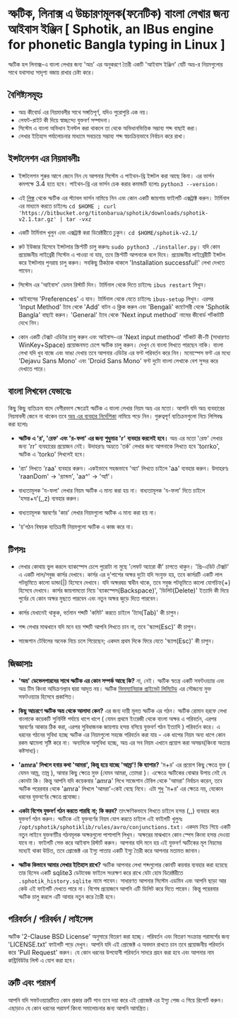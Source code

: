 # স্ফটিক, লিনাক্স এ উচ্চারণমূলক(ফনেটিক) বাংলা লেখার জন্য আইবাস ইঞ্জিন [ Sphotik, an IBus engine for phonetic Bangla typing in Linux ]

স্ফটিক হল লিনাক্স-এ বাংলা লেখার জন্য 'অভ্র' এর অনুকরণে তৈরী একটি
'আইবাস ইঞ্জিন' যেটি অভ্র-র নিয়মগুলোর সাথে যথাসাধ্য সাদৃশ্য বজায় রাখার চেষ্টা
করে।

## বৈশিষ্ট্যসমূহঃ
- অভ্র কীবোর্ড এর নিয়মাবলীর সাথে সঙ্গতিপূর্ণ, যদিও পুরোপুরি এক নয়।
- লেফট-রাইট কী দিয়ে স্বাচ্ছন্দ্যে যুক্তবর্ণ  সম্পাদনা।
- সিস্টেম এ বাংলা অভিধান ইনস্টল করা থাকলে তা থেকে অভিধানভিত্তিক
  সম্ভাব্য শব্দ বাছাই করা।
- লেখার ইতিহাস পর্যালোচনার মাধ্যমে সবচেয়ে সম্ভাব্য শব্দ স্বয়ংক্রিয়ভাবে
    নির্বাচন করে রাখা।

## ইন্সটলেশন এর নিয়মাবলীঃ
- ইন্সটলেশন শুরুর আগে জেনে নিন যে আপনার সিস্টেম এ পাইথন-থ্রি ইন্সটল করা আছে
    কিনা। এর ভার্সন কমপক্ষে 3.4 হতে হবে। পাইথন-থ্রি এর ভার্সন চেক করার কমান্ডটি
    হলোঃ `python3 --version`।

- এই [লিঙ্ক](https://bitbucket.org/titonbarua/sphotik/downloads/sphotik-v2.1.tar.gz)
    থেকে স্ফটিক এর স্ট্যাবল ভার্সন নামিয়ে নিন এবং কোন একটি জায়গায় ফাইলটি এক্সট্রাক্ট করুন।
    টার্মিনাল এর মাধ্যমে করতে চাইলেঃ 
    `cd $HOME ; curl 'https://bitbucket.org/titonbarua/sphotik/downloads/sphotik-v2.1.tar.gz' | tar -vxz`

- একটি টার্মিনাল খুলুন এবং এক্সট্রাক্ট করা ডিরেক্টরীতে ঢুকুন।
    `cd $HOME/sphotik-v2.1/`

- রুট ইউজার হিসেবে ইন্সটলার স্ক্রিপ্টটি চালু করুনঃ `sudo python3 ./installer.py`।
    যদি কোন প্রয়োজনীয় লাইব্রেরী সিস্টেম এ পাওয়া না যায়, তবে স্ক্রিপ্টটি আপনাকে বলে দিবে।
    প্রয়োজনীয় লাইব্রেরীটি ইন্সটল করে ইন্সটলার পুনরায় চালু করুন। সবকিছু ঠিকঠাক থাকলে
    'Installation successful!' লেখা দেখতে পাবেন।
 
- সিস্টেম এর 'আইবাস' ডেমন রিস্টার্ট দিন।  টার্মিনাল থেকে দিতে চাইলেঃ `ibus restart`
    লিখুন।

- আইবাসের 'Preferences' এ যান। টার্মিনাল থেকে যেতে চাইলেঃ `ibus-setup`
    লিখুন। এরপর 'Input Method' ট্যাব থেকে 'Add' বাটন এ ক্লিক করুন এবং
    'Bengali' ক্যাটেগরী থেকে 'Sphotik Bangla' বাছাই করুন।
    'General' ট্যাব থেকে 'Next input method' নামের কীবোর্ড শর্টকাটটি
    দেখে নিন।

- কোন একটি টেক্সট এডিটর চালু করুন এবং আইবাস-এর 'Next input method' শর্টকাট
    কী-টি (সাধারণত WinKey+Space) প্রয়োজনমত চেপে স্ফটিক চালু করুন।
    দেখুন যে বাংলা লিখতে পারছেন নাকি। বাংলা লেখা যদি খুব বাজে এবং ভাঙা দেখায়
    তবে আপনার এডিটর এর ফন্ট পরিবর্তন করে নিন। মনোস্পেস ফন্ট এর মধ্যে
    'Dejavu Sans Mono' এবং 'Droid Sans Mono' ফন্ট দুটো বাংলা লেখাকে
    বেশ সুন্দর করে দেখাতে পারে।

## বাংলা লিখবেন যেভাবেঃ
কিছু কিছু ব্যতিক্রম বাদে বেশীরভাগ ক্ষেত্রেই স্ফটিক এ বাংলা লেখার নিয়ম অভ্র এর মতো।
আপনি যদি অভ্র ব্যবহারের নিয়মাবলী জেনে না থাকেন তবে
[অভ্র এর ব্যবহার নির্দেশিকা](http://www.omicronlab.com/download/pdf/Bangla%20Typing%20with%20Avro%20Phonetic.pdf)
নামিয়ে পড়ে নিন। গুরুত্বপূর্ণ ব্যতিক্রমগুলো নিচে লিপিবদ্ধ করা হলোঃ
- **স্ফটিক এ 'র', 'রেফ' এবং 'র-ফলা' এর জন্য শুধুমাত্র 'r' ব্যবহার করলেই
    হবে।** অভ্র এর মতো 'রেফ' লেখার জন্য 'rr' ব্যবহারের প্রয়োজন নেই। উদাহরণঃ
    অভ্রতে 'তর্ক' লেখার জন্য আপনাকে লিখতে হবে 'torrko', স্ফটিক এ
    'torko' লিখলেই হবে।

- 'র‍্যা' লিখতে 'raa' ব্যবহার করুন। একইভাবে সহজভাবে 'অ্যা' লিখতে চাইলে 'aa'
    ব্যবহার করুন। উদাহরণঃ 'raanDom' -> 'র‍্যান্ডম', 'aa^' -> 'অ্যাঁ'।

- বাধ্যতামূলক 'য-ফলা' লেখার নিয়ম স্ফটিক এ মান্য করা হয় না। বাধ্যতামূলক 'য-ফলা'
    দিতে চাইলে 'হসন্ত+য'(,,z) ব্যবহার করুন।

- বাধ্যতামূলক স্বরবর্ণের 'কার' লেখার নিয়মগুলো স্ফটিক এ মান্য করা হয় না।

- 'য়'গঠন বিষয়ক ব্যতিক্রমী নিয়মগুলো স্ফটিক এ কাজ করে না।


## টিপসঃ
- লেখার কোথায় ভুল করলে ব্যাকস্পেস চেপে পুরোটা না মুছে 'লেফট অ্যারো কী' চাপতে
    থাকুন। 'প্রি-এডিট টেক্সট' এ একটি লাল/সবুজ কার্সর দেখাবে। কার্সর এর
    দু'পাশের অক্ষর দুটো যদি সংযুক্ত হয়, তবে কার্সরটি একটি লাল পটভূমিতে
    কালো ডান্ডা(|) হিসেবে দেখাবে। যদি অক্ষরদ্বয় স্বাধীন থাকে,
    তবে সবুজ পটভূমিতে কালো যোগচিহ্ন(+) হিসেবে দেখাবে। কার্সর জায়গামতো
    নিয়ে 'ব্যাকস্পেস(Backspace)', 'ডিলিট(Delete)' ইত্যাদি কী দিয়ে পুর্বের
    যে কোন অক্ষর মুছতে পারবেন এবং নতুন অক্ষর জুড়ে দিতে পারবেন।

- কার্সর যেখানেই থাকুক, বর্তমান শব্দটি 'কমিট' করতে চাইলে
    'ট্যাব(Tab)' কী চাপুন।

- শব্দ লেখার মাঝখানে যদি মনে হয় শব্দটি আপনি লিখতে চান না,
    তবে 'স্ক্যাপ(Esc)' কী চাপুন।

- সাজেশান টেবিলের অনেক নিচে চলে গিয়েছেন;
    একদম প্রথম দিকে ফিরে যেতে 'স্ক্যাপ(Esc)' কী চাপুন।


## জিজ্ঞাসাঃ
- **'অভ্র' ডেভেলপারদের সাথে স্ফটিক এর কোন সম্পর্ক আছে কি?**
    না, নেই। স্ফটিক স্বতন্ত্র একটি সফটওয়্যার এবং অভ্র টিম কিংবা অমিক্রণল্যাব দ্বারা আদৃত নয়।
    স্ফটিক [ভিমম্যানিয়াক প্রাইভেট লিমিটেড](https://vimmaniac.com) এর সৌজন্যে
    মুক্ত সফটওয়্যার হিসেবে প্রকাশিত। 

- **কিছু আচরণে স্ফটিক অভ্র থেকে আলাদা কেন?**
    এর জন্য দায়ী মূলত স্ফটিক এর গঠন। স্ফটিক রোমান হরফে লেখা বাংলাকে
    কয়েকটি সুনির্দিষ্ট পর্যায়ে ধাপে ধাপে ( যেমন প্রথমে ইংরেজী থেকে বাংলা অক্ষর এ
    পরিবর্তন, এরপর স্বরবর্ণের আকার ঠিক করা, এরপর সুবিধাজনক জায়গায় হসন্ত বসিয়ে
    যুক্তবর্ণ গঠন ইত্যাদি ) পরিবর্তন করে। এ ধরনের গঠনের সুবিধা হচ্ছে স্ফটিক এর
    নিয়মগুলো সহজে পরিবর্তন করা যায় - এক ধাপের নিয়ম অন্য ধাপে কোন রকম
    ঝামেলা সৃষ্টি করে না। অন্যদিকে অসুবিধা হচ্ছে, অভ্র এর সব নিয়ম এখানে
    প্রয়োগ করা অসম্ভব(কিংবা অত্যন্ত কষ্টসাধ্য)।

- **'amra' লিখলে হবার কথা 'আমরা', কিন্তু হয়ে যাচ্ছে 'আম্রা'! কি ব্যাপার?**
    'ম+র' এর প্রয়োগ কিছু ক্ষেত্রে যুক্ত ( যেমন আম্র, তাম্র ), আবার কিছু ক্ষেত্রে মুক্ত
    (যেমন আমরা, তোমরা )। এক্ষেত্রে স্ফটিকের বোঝার উপায় নেই যে কোনটা কি। কিন্তু
    আপনি যদি কয়েকবার 'amra' লিখে সাজেশান টেবিল থেকে 'আমরা' নির্বাচন করেন,
    তবে স্ফটিক পরেরবার থেকে 'amra' লিখলে 'আমরা'-কেই বেছে নিবে। এটা শুধু 'ম+র'
    এর ক্ষেত্রে নয়, যেকোন ধরনের যুক্তবর্ণের ক্ষেত্রে প্রযোজ্য।

- **একটা বিশেষ যুক্তবর্ণ গঠন করতে পারছি না; কি করব?**
    তাৎক্ষণিকভাবে লিখতে চাইলে হসন্ত (,,) ব্যবহার করে যুক্তবর্ণ গঠন করুন।
    স্ফটিকে এই যুক্তবর্ণের নিয়ম যোগ করতে চাইলে এই ফাইলটি খুলুনঃ
    `/opt/sphotik/sphotiklib/rules/avro/conjunctions.txt`।
     একদম নিচে গিয়ে একটি নতুন লাইনে যুক্তবর্ণটির গঠনমূলক
    অক্ষরগুলো পাশাপাশি লিখুন। অক্ষরের মাঝখানে কোন স্পেস কিংবা হসন্ত
    দেওয়া যাবে না। ফাইলটি সেভ করে আইবাস রিস্টার্ট করুন। আপনার যদি মনে হয় এই
    যুক্তবর্ণ স্ফটিকের মূল নিয়মের মধ্যেই থাকা উচিত, তবে প্রোজেক্ট এর ইস্যু
    পাতায় একটি  ইস্যু তৈরী করে আপনার মতামত জানান।

- **স্ফটিক কিভাবে আমার লেখার ইতিহাস রাখে?**
    স্ফটিক আপনার লেখা শব্দগুলোর কোনটি কয়বার ব্যবহার করা হয়েছে তার
    হিসেব একটি sqlite3 ডেটাবেজ ফাইলে সংরক্ষণ করে রাখে যেটা হোম
    ডিরেক্টরীতে `.sphotik_history.sqlite` নামে পাবেন। সাধারণত
    আপনার সিস্টেম এডমিন এবং আপনি ছাড়া আর কেউ এই ফাইলটি দেখতে
    পারে না। বিশেষ প্রয়োজনে আপনি এটি ডিলিট করে দিতে পারেন। কিন্তু পরেরবার
    স্ফটিক চালু করলে এটি আবার নতুন করে তৈরী হবে।

## পরিবর্তন / পরিবর্ধন / লাইসেন্স
স্ফটিক '2-Clause BSD License' অনুসারে বিতরণ করা হচ্ছে। পরিবর্তন এবং বিতরণ সংক্রান্ত
পরামর্শের জন্য 'LICENSE.txt' ফাইলটি পড়ে দেখুন। আপনি যদি এই প্রোজেক্ট এ অবদান রাখতে
চান তবে প্রয়োজনীয় পরিবর্তন করে 'Pull Request' করুন।  যে কোন ধরনের উপযোগী পরিবর্তন
সাদরে গ্রহন করা হবে এবং আপনার নাম কন্ট্রিবিউটর লিস্ট এ যোগ করা হবে।

## ত্রুটি এবং পরামর্শ
আপনি যদি সফটওয়্যারটিতে কোন প্রকার ত্রুটি পান তবে দয়া করে এই প্রোজেক্ট এর
ইস্যু পেজ এ গিয়ে রিপোর্ট করুন। এছাড়াও যে কোন ধরনের পরামর্শ কিংবা সমালোচনার
জন্য আপনি আমন্ত্রিত।
